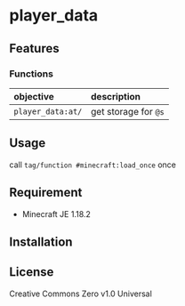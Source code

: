 player_data
==

## Features

### Functions

|objective|description|
|:--|:--|
|`player_data:at/`|get storage for `@s`|

## Usage

call `tag/function #minecraft:load_once` once

## Requirement

- Minecraft JE 1.18.2

## Installation

## License
Creative Commons Zero v1.0 Universal
